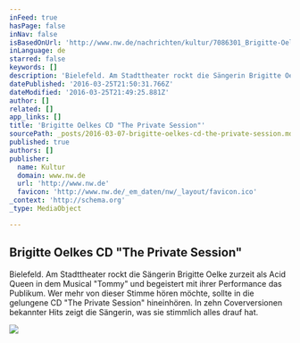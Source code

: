 ```yaml
---
inFeed: true
hasPage: false
inNav: false
isBasedOnUrl: 'http://www.nw.de/nachrichten/kultur/7086301_Brigitte-Oelkes-CD-The-Private-Session.html'
inLanguage: de
starred: false
keywords: []
description: 'Bielefeld. Am Stadttheater rockt die Sängerin Brigitte Oelke zurzeit als Acid Queen in dem Musical "Tommy" und begeistert mit ihrer Performance das Publikum. Wer mehr von dieser Stimme hören möchte, sollte in die gelungene CD "The Private Session" hineinhören. In zehn Coverversionen bekannter Hits zeigt die Sängerin, was sie stimmlich alles drauf hat.'
datePublished: '2016-03-25T21:50:31.766Z'
dateModified: '2016-03-25T21:49:25.881Z'
author: []
related: []
app_links: []
title: 'Brigitte Oelkes CD "The Private Session"'
sourcePath: _posts/2016-03-07-brigitte-oelkes-cd-the-private-session.md
published: true
authors: []
publisher:
  name: Kultur
  domain: www.nw.de
  url: 'http://www.nw.de'
  favicon: 'http://www.nw.de/_em_daten/nw/_layout/favicon.ico'
_context: 'http://schema.org'
_type: MediaObject

---
```

<article style=""><h1>Brigitte Oelkes CD "The Private Session"</h1><p>Bielefeld. Am Stadttheater rockt die Sängerin Brigitte Oelke zurzeit als Acid Queen in dem Musical "Tommy" und begeistert mit ihrer Performance das Publikum. Wer mehr von dieser Stimme hören möchte, sollte in die gelungene CD "The Private Session" hineinhören. In zehn Coverversionen bekannter Hits zeigt die Sängerin, was sie stimmlich alles drauf hat.</p><img src="https://s3-us-west-2.amazonaws.com/the-grid-img/p/115f2e052150d74e078d1572e9676848246fa4fe.jpg" /></article>
